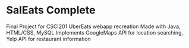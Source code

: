 # SalEats Complete
Final Project for CSCI201
UberEats webapp recreation
Made with Java, HTML/CSS, MySQL
Implements GoogleMaps API for location searching, Yelp API for restaurant information
